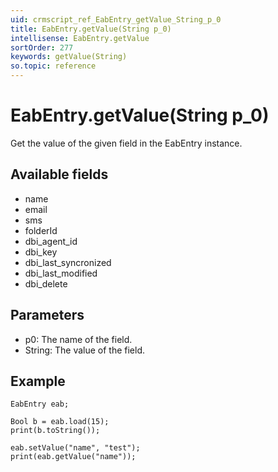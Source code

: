 ```yaml
---
uid: crmscript_ref_EabEntry_getValue_String_p_0
title: EabEntry.getValue(String p_0)
intellisense: EabEntry.getValue
sortOrder: 277
keywords: getValue(String)
so.topic: reference
---
```


# EabEntry.getValue(String p_0)

Get the value of the given field in the EabEntry instance.

## Available fields

* name
* email
* sms
* folderId
* dbi\_agent_id
* dbi\_key
* dbi\_last_syncronized
* dbi\_last_modified
* dbi\_delete

## Parameters

* p0: The name of the field.
* String: The value of the field.

## Example

    EabEntry eab;
    
    Bool b = eab.load(15);
    print(b.toString());
    
    eab.setValue("name", "test");
    print(eab.getValue("name"));


